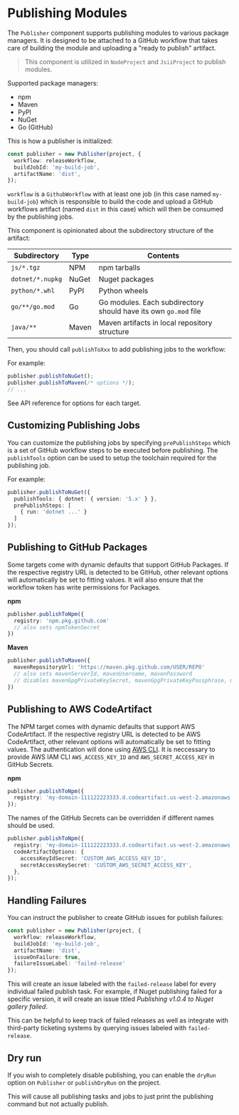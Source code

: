 # Publishing Modules

The `Publisher` component supports publishing modules to various package
managers. It is designed to be attached to a GitHub workflow that takes care of
building the module and uploading a "ready to publish" artifact.

> This component is utilized in `NodeProject` and `JsiiProject` to publish modules.

Supported package managers:

- npm
- Maven
- PyPI
- NuGet
- Go (GitHub)

This is how a publisher is initialized:

```ts
const publisher = new Publisher(project, {
  workflow: releaseWorkflow,
  buildJobId: 'my-build-job',
  artifactName: 'dist',
});
```

`workflow` is a `GithubWorkflow` with at least one job (in this case named
`my-build-job`) which is responsible to build the code and upload a GitHub
workflows artifact (named `dist` in this case) which will then be consumed by
the publishing jobs.

This component is opinionated about the subdirectory structure of the artifact:

|Subdirectory|Type|Contents|
|-|-|-|
|`js/*.tgz`|NPM|npm tarballs
|`dotnet/*.nupkg`|NuGet|Nuget packages
|`python/*.whl`|PyPI|Python wheels
|`go/**/go.mod`|Go|Go modules. Each subdirectory should have its own `go.mod` file
|`java/**`|Maven|Maven artifacts in local repository structure

Then, you should call `publishToXxx` to add publishing jobs to the workflow:

For example:

```ts
publisher.publishToNuGet();
publisher.publishToMaven(/* options */);
// ...
```

See API reference for options for each target.

## Customizing Publishing Jobs

You can customize the publishing jobs by specifying `prePublishSteps` which is a
set of GitHub workflow steps to be executed before publishing. The
`publishTools` option can be used to setup the toolchain required for the
publishing job.

For example:

```ts
publisher.publishToNuGet({
  publishTools: { dotnet: { version: '5.x' } },
  prePublishSteps: [
    { run: 'dotnet ...' }
  ]
});
```

## Publishing to GitHub Packages

Some targets come with dynamic defaults that support GitHub Packages.
If the respective registry URL is detected to be GitHub, other relevant options will automatically be set to fitting values.
It will also ensure that the workflow token has write permissions for Packages.

**npm**

```ts
publisher.publishToNpm({
  registry: 'npm.pkg.github.com'
  // also sets npmTokenSecret
})
```

**Maven**

```ts
publisher.publishToMaven({
  mavenRepositoryUrl: 'https://maven.pkg.github.com/USER/REPO'
  // also sets mavenServerId, mavenUsername, mavenPassword
  // disables mavenGpgPrivateKeySecret, mavenGpgPrivateKeyPassphrase, mavenStagingProfileId
})
```

## Publishing to AWS CodeArtifact

The NPM target comes with dynamic defaults that support AWS CodeArtifact.
If the respective registry URL is detected to be AWS CodeArtifact, other relevant options will automatically be set to fitting values.
The authentication will done using [AWS CLI](https://docs.aws.amazon.com/codeartifact/latest/ug/tokens-authentication.html). It is neccessary to provide AWS IAM CLI `AWS_ACCESS_KEY_ID` and `AWS_SECRET_ACCESS_KEY` in GitHub Secrets.

**npm**

```ts
publisher.publishToNpm({ 
  registry: 'my-domain-111122223333.d.codeartifact.us-west-2.amazonaws.com/npm/my_repo/',
});
```

The names of the GitHub Secrets can be overridden if different names should be used.

```ts
publisher.publishToNpm({ 
  registry: 'my-domain-111122223333.d.codeartifact.us-west-2.amazonaws.com/npm/my_repo/',
  codeArtifactOptions: {
    accessKeyIdSecret: 'CUSTOM_AWS_ACCESS_KEY_ID',
    secretAccessKeySecret: 'CUSTOM_AWS_SECRET_ACCESS_KEY',
  },
});
```

## Handling Failures

You can instruct the publisher to create GitHub issues for publish failures:

```ts
const publisher = new Publisher(project, {
  workflow: releaseWorkflow,
  buildJobId: 'my-build-job',
  artifactName: 'dist',
  issueOnFailure: true,
  failureIssueLabel: 'failed-release'
});
```

This will create an issue labeled with the `failed-release` label for every individual failed publish task.
For example, if Nuget publishing failed for a specific version, it will create an issue titled *Publishing v1.0.4 to Nuget gallery failed*.

This can be helpful to keep track of failed releases as well as integrate with third-party ticketing systems by querying issues labeled with `failed-release`.

## Dry run

If you wish to completely disable publishing, you can enable the `dryRun` option on
`Publisher` or `publishDryRun` on the project.

This will cause all publishing tasks and jobs to just print the publishing
command but not actually publish.

